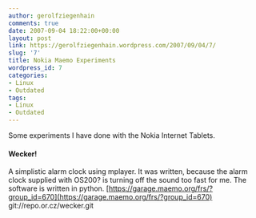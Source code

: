 ```yaml
---
author: gerolfziegenhain
comments: true
date: 2007-09-04 18:22:00+00:00
layout: post
link: https://gerolfziegenhain.wordpress.com/2007/09/04/7/
slug: '7'
title: Nokia Maemo Experiments
wordpress_id: 7
categories:
- Linux
- Outdated
tags:
- Linux
- Outdated
---
```


Some experiments I have done with the Nokia Internet Tablets.


#### Wecker!


A simplistic alarm clock using mplayer. It was written, because the alarm clock supplied with OS200? is turning off the sound too fast for me. The software is written in python.
[https://garage.maemo.org/frs/?group_id=670](https://garage.maemo.org/frs/?group_id=670)
git://repo.or.cz/wecker.git
